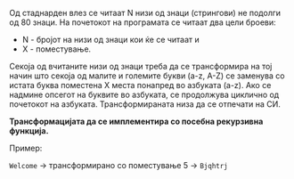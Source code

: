 Од стаднарден влез се читаат N низи од знаци (стрингови) не подолги од 80 знаци. На почетокот на програмата се читаат два цели броеви: 
 
- N - бројот на низи од знаци кои ќе се читаат и 
- X - поместување. 

Секоја од вчитаните низи од знаци треба да се трансформира на тој начин што секоја од малите и големите букви (a-z, A-Z) се заменува со истата буква поместена X места понапред во азбуката (a-z). Ако се надмине опсегот на буквите во азбуката, се продолжува циклично од почетокот на азбуката. Трансформираната низа да се отпечати на СИ. 

**Трансформацијата да се имплементира со посебна рекурзивна функција.**

Пример:

`Welcome` -> трансформирано со поместување 5 -> `Bjqhtrj`


